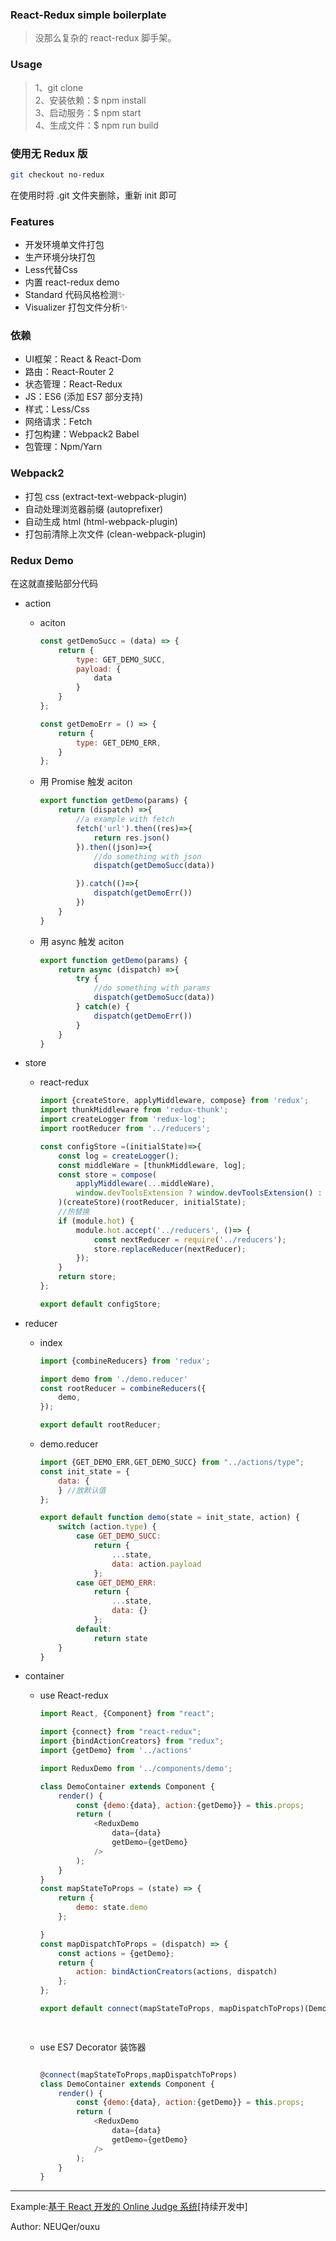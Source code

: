 ### React-Redux simple boilerplate
> 没那么复杂的 react-redux 脚手架。


### Usage
> 1、git clone  
> 2、安装依赖：$ npm install  
> 3、启动服务：$ npm start  
> 4、生成文件：$ npm run build  


### 使用无 Redux 版
```bash
git checkout no-redux
```

在使用时将 .git 文件夹删除，重新 init 即可
### Features
* 开发环境单文件打包
* 生产环境分块打包
* Less代替Css
* 内置 react-redux demo
* Standard 代码风格检测✨
* Visualizer 打包文件分析✨

### 依赖
* UI框架：React & React-Dom
* 路由：React-Router 2
* 状态管理：React-Redux
* JS：ES6 (添加 ES7 部分支持)
* 样式：Less/Css
* 网络请求：Fetch
* 打包构建：Webpack2 Babel
* 包管理：Npm/Yarn

### Webpack2
* 打包 css (extract-text-webpack-plugin)
* 自动处理浏览器前缀 (autoprefixer)
* 自动生成 html (html-webpack-plugin)
* 打包前清除上次文件 (clean-webpack-plugin)

### Redux Demo
在这就直接贴部分代码

+ action  
	+ aciton

		```javascript
		const getDemoSucc = (data) => {
		    return {
		        type: GET_DEMO_SUCC,
		        payload: {
		            data
		        }
		    }
		};
		
		const getDemoErr = () => {
		    return {
		        type: GET_DEMO_ERR,
		    }
		};
		
		```
	+ 用 Promise 触发 aciton

		```javascript
		export function getDemo(params) {
		    return (dispatch) =>{
		        //a example with fetch
		        fetch('url').then((res)=>{
		            return res.json()
		        }).then((json)=>{
		            //do something with json
		            dispatch(getDemoSucc(data))
		
		        }).catch(()=>{
		            dispatch(getDemoErr())
		        })
		    }
		}
		```
	+ 用 async 触发 aciton
	
		```javascript
		export function getDemo(params) {
		    return async (dispatch) =>{
		        try {
		            //do something with params
		            dispatch(getDemoSucc(data))
		        } catch(e) {
		            dispatch(getDemoErr())
		        }
		    }
		}
		```

+ store 
	+ react-redux 
		
		```javascript
		import {createStore, applyMiddleware, compose} from 'redux';
		import thunkMiddleware from 'redux-thunk';
		import createLogger from 'redux-log';
		import rootReducer from '../reducers';
		
		const configStore =(initialState)=>{
		    const log = createLogger();
		    const middleWare = [thunkMiddleware, log];
		    const store = compose(
		        applyMiddleware(...middleWare),
		        window.devToolsExtension ? window.devToolsExtension() : f => f
		    )(createStore)(rootReducer, initialState);
		    //热替换
		    if (module.hot) {
		        module.hot.accept('../reducers', ()=> {
		            const nextReducer = require('../reducers');
		            store.replaceReducer(nextReducer);
		        });
		    }
		    return store;
		};
		
		export default configStore;
		```

+ reducer 
	+ index 

		```javascript
		import {combineReducers} from 'redux';

		import demo from './demo.reducer'
		const rootReducer = combineReducers({
		    demo,
		});
		
		export default rootReducer;
		``` 
	+ demo.reducer
		
		```javascript
		import {GET_DEMO_ERR,GET_DEMO_SUCC} from "../actions/type";
		const init_state = {
		    data: {
		    } //放默认值
		};
		
		export default function demo(state = init_state, action) {
		    switch (action.type) {
		        case GET_DEMO_SUCC:
		            return {
		                ...state,
		                data: action.payload
		            };
		        case GET_DEMO_ERR:
		            return {
		                ...state,
		                data: {}
		            };
		        default:
		            return state
		    }
		}
	
		```

+ container
	+ use React-redux

		```javascript
		import React, {Component} from "react";
		
		import {connect} from "react-redux";
		import {bindActionCreators} from "redux";
		import {getDemo} from '../actions'
		
		import ReduxDemo from '../components/demo';

		class DemoContainer extends Component {
		    render() {
		        const {demo:{data}, action:{getDemo}} = this.props;
		        return (
		            <ReduxDemo
		                data={data}
		                getDemo={getDemo}
		            />
		        );
		    }
		}
		const mapStateToProps = (state) => {
		    return {
		        demo: state.demo
		    };
		
		}
		const mapDispatchToProps = (dispatch) => {
		    const actions = {getDemo};
		    return {
		        action: bindActionCreators(actions, dispatch)
		    };
		};
		
		export default connect(mapStateToProps, mapDispatchToProps)(DemoContainer);
		
			
		```
	 
	+ use ES7 Decorator 装饰器
 
		```javascript
		
		@connect(mapStateToProps,mapDispatchToProps)
		class DemoContainer extends Component {
		    render() {
		        const {demo:{data}, action:{getDemo}} = this.props;
		        return (
		            <ReduxDemo
		                data={data}
		                getDemo={getDemo}
		            />
		        );
		    }
		}
		
		```
    
---

Example:[基于 React 开发的 Online Judge 系统](https://github.com/ouxu/NEUQ-OJ)[持续开发中]

Author: NEUQer/ouxu
